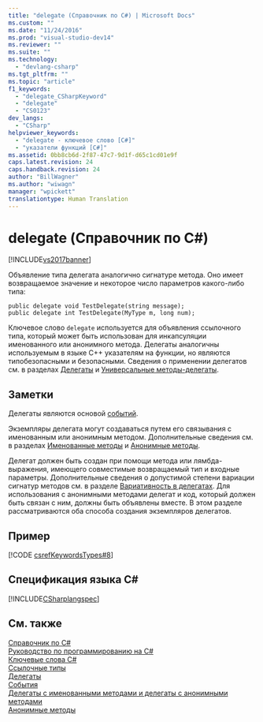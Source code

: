 ```yaml
---
title: "delegate (Справочник по C#) | Microsoft Docs"
ms.custom: ""
ms.date: "11/24/2016"
ms.prod: "visual-studio-dev14"
ms.reviewer: ""
ms.suite: ""
ms.technology: 
  - "devlang-csharp"
ms.tgt_pltfrm: ""
ms.topic: "article"
f1_keywords: 
  - "delegate_CSharpKeyword"
  - "delegate"
  - "CS0123"
dev_langs: 
  - "CSharp"
helpviewer_keywords: 
  - "delegate - ключевое слово [C#]"
  - "указатели функций [C#]"
ms.assetid: 0bb8cb6d-2f87-47c7-9d1f-d65c1cd01e9f
caps.latest.revision: 24
caps.handback.revision: 24
author: "BillWagner"
ms.author: "wiwagn"
manager: "wpickett"
translationtype: Human Translation
---
```

# delegate (Справочник по C#)
[!INCLUDE[vs2017banner](../../../csharp/includes/vs2017banner.md)]

Объявление типа делегата аналогично сигнатуре метода.  Оно имеет возвращаемое значение и некоторое число параметров какого\-либо типа:  
  
```  
public delegate void TestDelegate(string message);  
public delegate int TestDelegate(MyType m, long num);  
```  
  
 Ключевое слово `delegate` используется для объявления ссылочного типа, который может быть использован для инкапсуляции именованного или анонимного метода.  Делегаты аналогичны используемым в языке C\+\+ указателям на функции, но являются типобезопасными и безопасными.  Сведения о применении делегатов см. в разделах [Делегаты](../../../csharp/programming-guide/delegates/index.md) и [Универсальные методы\-делегаты](../../../csharp/programming-guide/generics/generic-delegates.md).  
  
## Заметки  
 Делегаты являются основой [событий](../../../csharp/programming-guide/events/index.md).  
  
 Экземпляры делегата могут создаваться путем его связывания с именованным или анонимным методом.  Дополнительные сведения см. в разделах [Именованные методы](../../../csharp/programming-guide/delegates/delegates-with-named-vs-anonymous-methods.md) и [Анонимные методы](../../../csharp/programming-guide/statements-expressions-operators/anonymous-methods.md).  
  
 Делегат должен быть создан при помощи метода или лямбда\-выражения, имеющего совместимые возвращаемый тип и входные параметры.  Дополнительные сведения о допустимой степени вариации сигнатур методов см. в разделе [Вариативность в делегатах](../Topic/Variance%20in%20Delegates%20\(C%23%20and%20Visual%20Basic\).md).  Для использования с анонимными методами делегат и код, который должен быть связан с ним, должны быть объявлены вместе.  В этом разделе рассматриваются оба способа создания экземпляров делегатов.  
  
## Пример  
 [!CODE [csrefKeywordsTypes#8](../CodeSnippet/VS_Snippets_VBCSharp/csrefKeywordsTypes#8)]  
  
## Спецификация языка C\#  
 [!INCLUDE[CSharplangspec](../../../csharp/language-reference/keywords/includes/csharplangspec_md.md)]  
  
## См. также  
 [Справочник по C\#](../../../csharp/language-reference/index.md)   
 [Руководство по программированию на C\#](../../../csharp/programming-guide/index.md)   
 [Ключевые слова C\#](../../../csharp/language-reference/keywords/index.md)   
 [Ссылочные типы](../../../csharp/language-reference/keywords/reference-types.md)   
 [Делегаты](../../../csharp/programming-guide/delegates/index.md)   
 [События](../../../csharp/programming-guide/events/index.md)   
 [Делегаты с именованными методами и делегаты с анонимными методами](../../../csharp/programming-guide/delegates/delegates-with-named-vs-anonymous-methods.md)   
 [Анонимные методы](../../../csharp/programming-guide/statements-expressions-operators/anonymous-methods.md)